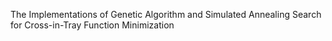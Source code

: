 The Implementations of Genetic Algorithm and Simulated Annealing Search for Cross-in-Tray Function Minimization
